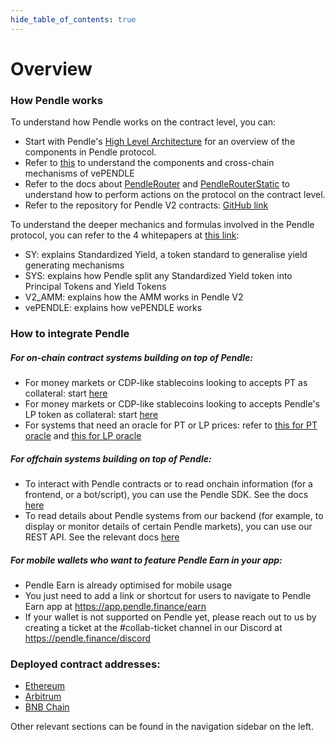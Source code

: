 ```yaml
---
hide_table_of_contents: true
---
```


# Overview

### How Pendle works
To understand how Pendle works on the contract level, you can:
- Start with Pendle's [High Level Architecture](./HighLevelArchitecture.md) for an overview of the components in Pendle protocol.
- Refer to [this](./Contracts/vePENDLE.md) to understand the components and cross-chain mechanisms of vePENDLE
- Refer to the docs about [PendleRouter](./Contracts/PendleRouter.md) and [PendleRouterStatic](./Contracts/PendleRouterStatic.md) to understand how to perform actions on the protocol on the contract level.
- Refer to the repository for Pendle V2 contracts: [GitHub link](https://github.com/pendle-finance/pendle-core-v2-public/)

To understand the deeper mechanics and formulas involved in the Pendle protocol, you can refer to the 4 whitepapers at [this link](https://github.com/pendle-finance/pendle-v2-resources/tree/main/whitepapers):
- SY: explains Standardized Yield, a token standard to generalise yield generating mechanisms
- SYS: explains how Pendle split any Standardized Yield token into Principal Tokens and Yield Tokens
- V2_AMM: explains how the AMM works in Pendle V2
- vePENDLE: explains how vePENDLE works

### How to integrate Pendle
##### For on-chain contract systems building on top of Pendle:
- For money markets or CDP-like stablecoins looking to accepts PT as collateral: start [here](./Integration/PTAsCollateral.md)
- For money markets or CDP-like stablecoins looking to accepts Pendle's LP token as collateral: start [here](./Integration/LPAsCollateral.md)
- For systems that need an oracle for PT or LP prices: refer to [this for PT oracle](./Integration/PTOracle.md) and [this for LP oracle](./Integration/LPOracle.md)

##### For offchain systems building on top of Pendle:
- To interact with Pendle contracts or to read onchain information (for a frontend, or a bot/script), you can use the Pendle SDK. See the docs [here](./SDK/GettingStarted.md)
- To read details about Pendle systems from our backend (for example, to display or monitor details of certain Pendle markets), you can use our REST API. See the relevant docs [here](./API/RESTfulAPI.md)

##### For mobile wallets who want to feature Pendle Earn in your app:
- Pendle Earn is already optimised for mobile usage
- You just need to add a link or shortcut for users to navigate to Pendle Earn app at https://app.pendle.finance/earn
- If your wallet is not supported on Pendle yet, please reach out to us by creating a ticket at the #collab-ticket channel in our Discord at https://pendle.finance/discord

### Deployed contract addresses:
* [Ethereum](./Deployments/Ethereum.md)
* [Arbitrum](./Deployments/Arbitrum.md)
* [BNB Chain](./Deployments/BNBChain.md)

Other relevant sections can be found in the navigation sidebar on the left.
